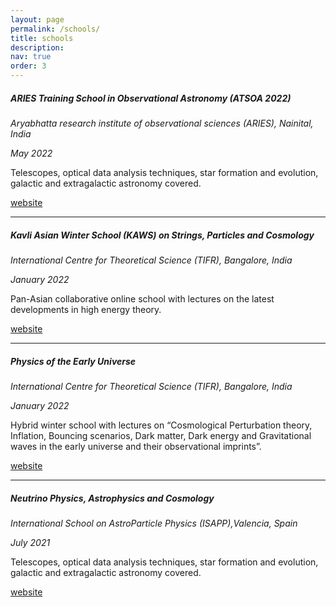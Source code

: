 ```yaml
---
layout: page
permalink: /schools/
title: schools
description: 
nav: true
order: 3
---
```

##### **ARIES Training School in Observational Astronomy (ATSOA 2022)**  
*Aryabhatta research institute of observational sciences (ARIES), Nainital, India*

*May 2022* 

Telescopes, optical data analysis techniques, star formation and evolution, galactic and extragalactic astronomy covered.

[website](https://www.aries.res.in/atsoa2022/)

---
##### **Kavli Asian Winter School (KAWS) on Strings, Particles and Cosmology**  
*International Centre for Theoretical Science (TIFR), Bangalore, India*

*January 2022* 

Pan-Asian collaborative online school with lectures on the latest developments in high energy theory. 

[website](https://www.icts.res.in/program/kaws2022)

---
##### **Physics of the Early Universe**  
*International Centre for Theoretical Science (TIFR), Bangalore, India*

*January 2022* 

Hybrid winter school with lectures on “Cosmological Perturbation theory, Inflation, Bouncing scenarios, Dark matter, Dark energy and Gravitational waves in the early universe and their observational imprints”.

[website](https://www.icts.res.in/program/peu2022)

---
##### **Neutrino Physics, Astrophysics and Cosmology**  
*International School on AstroParticle Physics (ISAPP),Valencia, Spain*

*July 2021* 

Telescopes, optical data analysis techniques, star formation and evolution, galactic and extragalactic astronomy covered.

[website](https://isapp2020vlc.astroparticles.es/)

